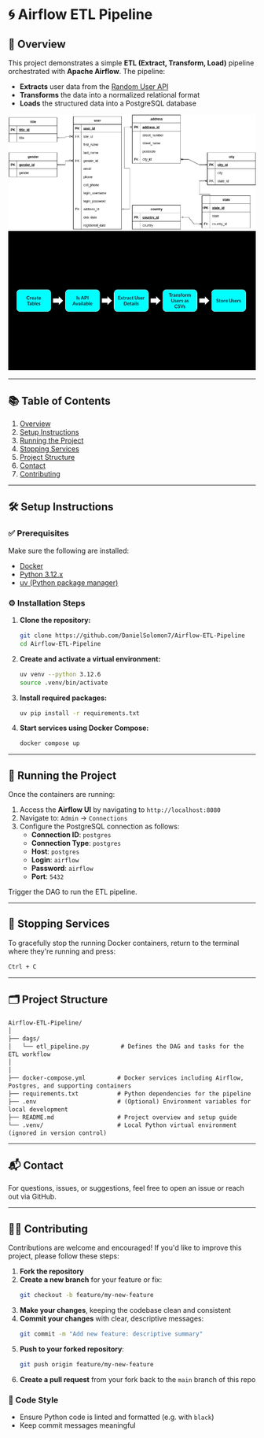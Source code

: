 # 🌀 Airflow ETL Pipeline

## 📄 Overview

This project demonstrates a simple **ETL (Extract, Transform, Load)** pipeline orchestrated with **Apache Airflow**. The pipeline:

- **Extracts** user data from the [Random User API](https://randomuser.me/)
- **Transforms** the data into a normalized relational format
- **Loads** the structured data into a PostgreSQL database

![ERD](ERD.png)
![Airflow ETL Project](Airflow_ETL_Project.png)

---

## 📚 Table of Contents

1. [Overview](#-overview)
2. [Setup Instructions](#-setup-instructions)
3. [Running the Project](#-running-the-project)
4. [Stopping Services](#-stopping-services)
5. [Project Structure](#-project-structure)
6. [Contact](#-contact)
7. [Contributing](#-contributing)

---

## 🛠️ Setup Instructions

### ✅ Prerequisites

Make sure the following are installed:

- [Docker](https://www.docker.com/)
- [Python 3.12.x](https://www.python.org/)
- [uv (Python package manager)](https://docs.astral.sh/uv/)

### ⚙️ Installation Steps

1. **Clone the repository:**
   ```bash
   git clone https://github.com/DanielSolomon7/Airflow-ETL-Pipeline
   cd Airflow-ETL-Pipeline
   ```

2. **Create and activate a virtual environment:**
   ```bash
   uv venv --python 3.12.6
   source .venv/bin/activate
   ```

3. **Install required packages:**
   ```bash
   uv pip install -r requirements.txt
   ```

4. **Start services using Docker Compose:**
   ```bash
   docker compose up
   ```

---

## 🚀 Running the Project

Once the containers are running:

1. Access the **Airflow UI** by navigating to `http://localhost:8080`  
2. Navigate to: `Admin` → `Connections`
3. Configure the PostgreSQL connection as follows:
   - **Connection ID**: `postgres`
   - **Connection Type**: `postgres`
   - **Host**: `postgres`
   - **Login**: `airflow`
   - **Password**: `airflow`
   - **Port**: `5432`

Trigger the DAG to run the ETL pipeline.

---

## 🛑 Stopping Services

To gracefully stop the running Docker containers, return to the terminal where they're running and press:

```bash
Ctrl + C
```

---

## 🗂️ Project Structure

```plaintext
Airflow-ETL-Pipeline/
│
├── dags/
│   └── etl_pipeline.py         # Defines the DAG and tasks for the ETL workflow
│
│
├── docker-compose.yml         # Docker services including Airflow, Postgres, and supporting containers
├── requirements.txt           # Python dependencies for the pipeline
├── .env                       # (Optional) Environment variables for local development
├── README.md                  # Project overview and setup guide
└── .venv/                     # Local Python virtual environment (ignored in version control)
```

---

## 📬 Contact

For questions, issues, or suggestions, feel free to open an issue or reach out via GitHub.

---

## 🧑‍💻 Contributing

Contributions are welcome and encouraged! If you'd like to improve this project, please follow these steps:

1. **Fork the repository**
2. **Create a new branch** for your feature or fix:
   ```bash
   git checkout -b feature/my-new-feature
   ```
3. **Make your changes**, keeping the codebase clean and consistent
4. **Commit your changes** with clear, descriptive messages:
   ```bash
   git commit -m "Add new feature: descriptive summary"
   ```
5. **Push to your forked repository**:
   ```bash
   git push origin feature/my-new-feature
   ```
6. **Create a pull request** from your fork back to the `main` branch of this repo

### 🧼 Code Style

- Ensure Python code is linted and formatted (e.g. with `black`)
- Keep commit messages meaningful

